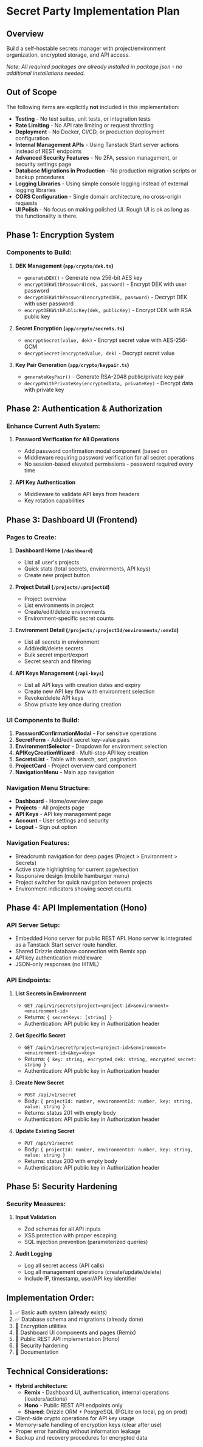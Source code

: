 # Secret Party Implementation Plan

## Overview

Build a self-hostable secrets manager with project/environment organization, encrypted storage, and API access.

_Note: All required packages are already installed in package.json - no additional installations needed._

## Out of Scope

The following items are explicitly **not** included in this implementation:

- **Testing** - No test suites, unit tests, or integration tests
- **Rate Limiting** - No API rate limiting or request throttling
- **Deployment** - No Docker, CI/CD, or production deployment configuration
- **Internal Management APIs** - Using Tanstack Start server actions instead of REST endpoints
- **Advanced Security Features** - No 2FA, session management, or security settings page
- **Database Migrations in Production** - No production migration scripts or backup procedures
- **Logging Libraries** - Using simple console logging instead of external logging libraries
- **CORS Configuration** - Single domain architecture, no cross-origin requests
- **UI Polish** - No focus on making polished UI. Rough UI is ok as long as the functionality is there.

## Phase 1: Encryption System

### Components to Build:

1. **DEK Management (`app/crypto/dek.ts`)**

   - `generateDEK()` - Generate new 256-bit AES key
   - `encryptDEKWithPassword(dek, password)` - Encrypt DEK with user password
   - `decryptDEKWithPassword(encryptedDEK, password)` - Decrypt DEK with user password
   - `encryptDEKWithPublicKey(dek, publicKey)` - Encrypt DEK with RSA public key

2. **Secret Encryption (`app/crypto/secrets.ts`)**

   - `encryptSecret(value, dek)` - Encrypt secret value with AES-256-GCM
   - `decryptSecret(encryptedValue, dek)` - Decrypt secret value

3. **Key Pair Generation (`app/crypto/keypair.ts`)**
   - `generateKeyPair()` - Generate RSA-2048 public/private key pair
   - `decryptWithPrivateKey(encryptedData, privateKey)` - Decrypt data with private key

## Phase 2: Authentication & Authorization

### Enhance Current Auth System:

1. **Password Verification for All Operations**

   - Add password confirmation modal component (based on <dialog>)
   - Middleware requiring password verification for all secret operations
   - No session-based elevated permissions - password required every time

2. **API Key Authentication**
   - Middleware to validate API keys from headers
   - Key rotation capabilities

## Phase 3: Dashboard UI (Frontend)

### Pages to Create:

1. **Dashboard Home (`/dashboard`)**

   - List all user's projects
   - Quick stats (total secrets, environments, API keys)
   - Create new project button

2. **Project Detail (`/projects/:projectId`)**

   - Project overview
   - List environments in project
   - Create/edit/delete environments
   - Environment-specific secret counts

3. **Environment Detail (`/projects/:projectId/environments/:envId`)**

   - List all secrets in environment
   - Add/edit/delete secrets
   - Bulk secret import/export
   - Secret search and filtering

4. **API Keys Management (`/api-keys`)**

   - List all API keys with creation dates and expiry
   - Create new API key flow with environment selection
   - Revoke/delete API keys
   - Show private key once during creation

### UI Components to Build:

1. **PasswordConfirmationModal** - For sensitive operations
2. **SecretForm** - Add/edit secret key-value pairs
3. **EnvironmentSelector** - Dropdown for environment selection
4. **APIKeyCreationWizard** - Multi-step API key creation
5. **SecretsList** - Table with search, sort, pagination
6. **ProjectCard** - Project overview card component
7. **NavigationMenu** - Main app navigation

### Navigation Menu Structure:

- **Dashboard** - Home/overview page
- **Projects** - All projects page
- **API Keys** - API key management page
- **Account** - User settings and security
- **Logout** - Sign out option

### Navigation Features:

- Breadcrumb navigation for deep pages (Project > Environment > Secrets)
- Active state highlighting for current page/section
- Responsive design (mobile hamburger menu)
- Project switcher for quick navigation between projects
- Environment indicators showing secret counts

## Phase 4: API Implementation (Hono)

### API Server Setup:

- Embedded Hono server for public REST API. Hono server is integrated as a Tanstack Start server route handler.
- Shared Drizzle database connection with Remix app
- API key authentication middleware
- JSON-only responses (no HTML)

### API Endpoints:

1. **List Secrets in Environment**

   - `GET /api/v1/secrets?project=<project-id>&environment=<environment-id>`
   - Returns: `{ secretKeys: [string] }`
   - Authentication: API public key in Authorization header

2. **Get Specific Secret**

   - `GET /api/v1/secret?project=<project-id>&environment=<environment-id>&key=<key>`
   - Returns: `{ key: string, encrypted_dek: string, encrypted_secret: string }`
   - Authentication: API public key in Authorization header

3. **Create New Secret**

   - `POST /api/v1/secret`
   - Body: `{ projectId: number, environmentId: number, key: string, value: string }`
   - Returns: status 201 with empty body
   - Authentication: API public key in Authorization header

4. **Update Existing Secret**
   - `PUT /api/v1/secret`
   - Body: `{ projectId: number, environmentId: number, key: string, value: string }`
   - Returns: status 200 with empty body
   - Authentication: API public key in Authorization header

## Phase 5: Security Hardening

### Security Measures:

1. **Input Validation**

   - Zod schemas for all API inputs
   - XSS protection with proper escaping
   - SQL injection prevention (parameterized queries)

2. **Audit Logging**

   - Log all secret access (API calls)
   - Log all management operations (create/update/delete)
   - Include IP, timestamp, user/API key identifier

## Implementation Order:

1. ✅ Basic auth system (already exists)
2. ✅ Database schema and migrations (already done)
3. 🔄 Encryption utilities
4. 🔄 Dashboard UI components and pages (Remix)
5. 🔄 Public REST API implementation (Hono)
6. 🔄 Security hardening
7. 🔄 Documentation

## Technical Considerations:

- **Hybrid architecture:**
  - **Remix** - Dashboard UI, authentication, internal operations (loaders/actions)
  - **Hono** - Public REST API endpoints only
  - **Shared:** Drizzle ORM + PostgreSQL (PGLite on local, pg on prod)
- Client-side crypto operations for API key usage
- Memory-safe handling of encryption keys (clear after use)
- Proper error handling without information leakage
- Backup and recovery procedures for encrypted data
